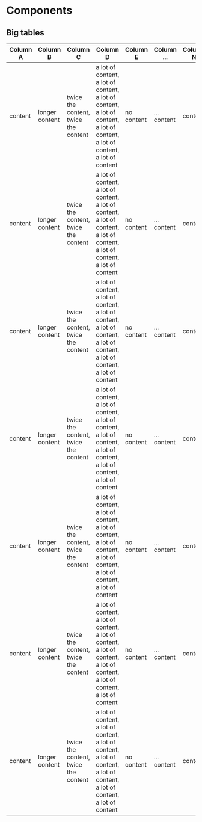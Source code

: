 # Components

## Big tables

| Column A | Column B | Column C | Column D | Column E | Column ... | Column N |
|----------|----------|----------|----------|----------|------------|----------|
| content | longer content | twice the content, twice the content | a lot of content, a lot of content, a lot of content, a lot of content, a lot of content, a lot of content, a lot of content | no content | ... content | content |
| content | longer content | twice the content, twice the content | a lot of content, a lot of content, a lot of content, a lot of content, a lot of content, a lot of content, a lot of content | no content | ... content | content |
| content | longer content | twice the content, twice the content | a lot of content, a lot of content, a lot of content, a lot of content, a lot of content, a lot of content, a lot of content | no content | ... content | content |
| content | longer content | twice the content, twice the content | a lot of content, a lot of content, a lot of content, a lot of content, a lot of content, a lot of content, a lot of content | no content | ... content | content |
| content | longer content | twice the content, twice the content | a lot of content, a lot of content, a lot of content, a lot of content, a lot of content, a lot of content, a lot of content | no content | ... content | content |
| content | longer content | twice the content, twice the content | a lot of content, a lot of content, a lot of content, a lot of content, a lot of content, a lot of content, a lot of content | no content | ... content | content |
| content | longer content | twice the content, twice the content | a lot of content, a lot of content, a lot of content, a lot of content, a lot of content, a lot of content, a lot of content | no content | ... content | content |
